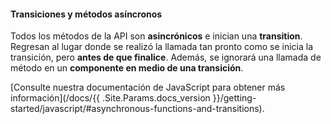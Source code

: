 #### Transiciones y métodos asíncronos

Todos los métodos de la API son **asincrónicos** e inician una **transition**. Regresan al lugar donde se realizó la llamada tan pronto como se inicia la transición, pero **antes de que finalice**. Además, se ignorará una llamada de método en un **componente en medio de una transición**.

[Consulte nuestra documentación de JavaScript para obtener más información](/docs/{{ .Site.Params.docs_version }}/getting-started/javascript/#asynchronous-functions-and-transitions).
